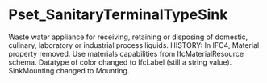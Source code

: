 # Pset_SanitaryTerminalTypeSink

Waste water appliance for receiving, retaining or disposing of domestic, culinary, laboratory or industrial process liquids. HISTORY: In IFC4, Material property removed. Use materials capabilities from IfcMaterialResource schema. Datatype of color changed to IfcLabel (still a string value). SinkMounting changed to Mounting.
